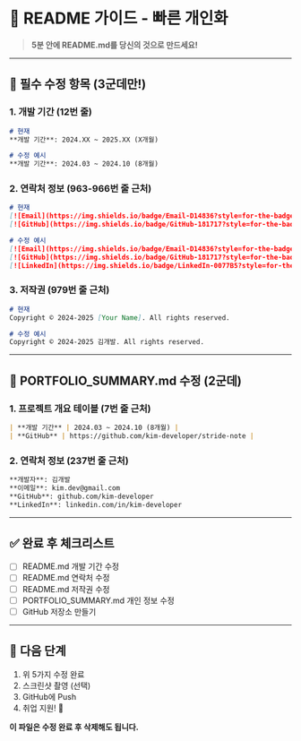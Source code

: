 # 📖 README 가이드 - 빠른 개인화

> **5분 안에 README.md를 당신의 것으로 만드세요!**

---

## 🎯 필수 수정 항목 (3군데만!)

### 1. 개발 기간 (12번 줄)
```markdown
# 현재
**개발 기간**: 2024.XX ~ 2025.XX (X개월)

# 수정 예시
**개발 기간**: 2024.03 ~ 2024.10 (8개월)
```

### 2. 연락처 정보 (963-966번 줄 근처)
```markdown
# 현재
[![Email](https://img.shields.io/badge/Email-D14836?style=for-the-badge&logo=gmail&logoColor=white)](mailto:your.email@example.com)
[![GitHub](https://img.shields.io/badge/GitHub-181717?style=for-the-badge&logo=github&logoColor=white)](https://github.com/yourusername)

# 수정 예시
[![Email](https://img.shields.io/badge/Email-D14836?style=for-the-badge&logo=gmail&logoColor=white)](mailto:kim.dev@gmail.com)
[![GitHub](https://img.shields.io/badge/GitHub-181717?style=for-the-badge&logo=github&logoColor=white)](https://github.com/kim-developer)
[![LinkedIn](https://img.shields.io/badge/LinkedIn-0077B5?style=for-the-badge&logo=linkedin&logoColor=white)](https://linkedin.com/in/kim-developer)
```

### 3. 저작권 (979번 줄 근처)
```markdown
# 현재
Copyright © 2024-2025 [Your Name]. All rights reserved.

# 수정 예시
Copyright © 2024-2025 김개발. All rights reserved.
```

---

## 🎨 PORTFOLIO_SUMMARY.md 수정 (2군데)

### 1. 프로젝트 개요 테이블 (7번 줄 근처)
```markdown
| **개발 기간** | 2024.03 ~ 2024.10 (8개월) |
| **GitHub** | https://github.com/kim-developer/stride-note |
```

### 2. 연락처 정보 (237번 줄 근처)
```markdown
**개발자**: 김개발
**이메일**: kim.dev@gmail.com
**GitHub**: github.com/kim-developer
**LinkedIn**: linkedin.com/in/kim-developer
```

---

## ✅ 완료 후 체크리스트

- [ ] README.md 개발 기간 수정
- [ ] README.md 연락처 수정
- [ ] README.md 저작권 수정
- [ ] PORTFOLIO_SUMMARY.md 개인 정보 수정
- [ ] GitHub 저장소 만들기

---

## 🚀 다음 단계

1. 위 5가지 수정 완료
2. 스크린샷 촬영 (선택)
3. GitHub에 Push
4. 취업 지원! 🎉

**이 파일은 수정 완료 후 삭제해도 됩니다.**


